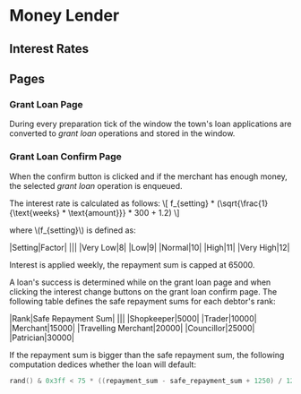 # Money Lender

## Interest Rates

## Pages

### Grant Loan Page
During every preparation tick of the window the town's loan applications are converted to *grant loan* operations and stored in the window.

### Grant Loan Confirm Page
When the confirm button is clicked and if the merchant has enough money, the selected *grant loan* operation is enqueued.

The interest rate is calculated as follows:
\\[
    f_{setting} * (\sqrt{\frac{1}{\text{weeks} * \text{amount}}} * 300 + 1.2)
\\]

where \\(f_{setting}\\) is defined as:

|Setting|Factor|
|||
|Very Low|8|
|Low|9|
|Normal|10|
|High|11|
|Very High|12|

Interest is applied weekly, the repayment sum is capped at 65000.

A loan's success is determined while on the grant loan page and when clicking the interest change buttons on the grant loan confirm page.
The following table defines the safe repayment sums for each debtor's rank:

|Rank|Safe Repayment Sum|
|||
|Shopkeeper|5000|
|Trader|10000|
|Merchant|15000|
|Travelling Merchant|20000|
|Councillor|25000|
|Patrician|30000|

If the repayment sum is bigger than the safe repayment sum, the following computation dedices whether the loan will default:
```c
rand() & 0x3ff < 75 * ((repayment_sum - safe_repayment_sum + 1250) / 1250)
```
